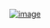<a href ="https://titanium-scene-ef5.notion.site/Power-BI-Dashboards-183ec8692364807ba058da7cde7cd114"> ![image](https://github.com/user-attachments/assets/af9a5abf-bd85-401c-b771-27be38ca613a) </a>



